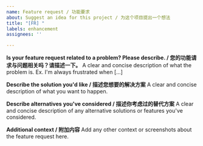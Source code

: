 ```yaml
---
name: Feature request / 功能要求
about: Suggest an idea for this project / 为这个项目提出一个想法
title: "[FR] "
labels: enhancement
assignees: ''

---
```


**Is your feature request related to a problem? Please describe. / 您的功能请求与问题相关吗？请描述一下。**
A clear and concise description of what the problem is. Ex. I'm always frustrated when [...]

**Describe the solution you'd like / 描述您想要的解决方案**
A clear and concise description of what you want to happen.

**Describe alternatives you've considered / 描述你考虑过的替代方案**
A clear and concise description of any alternative solutions or features you've considered.

**Additional context / 附加内容**
Add any other context or screenshots about the feature request here.
